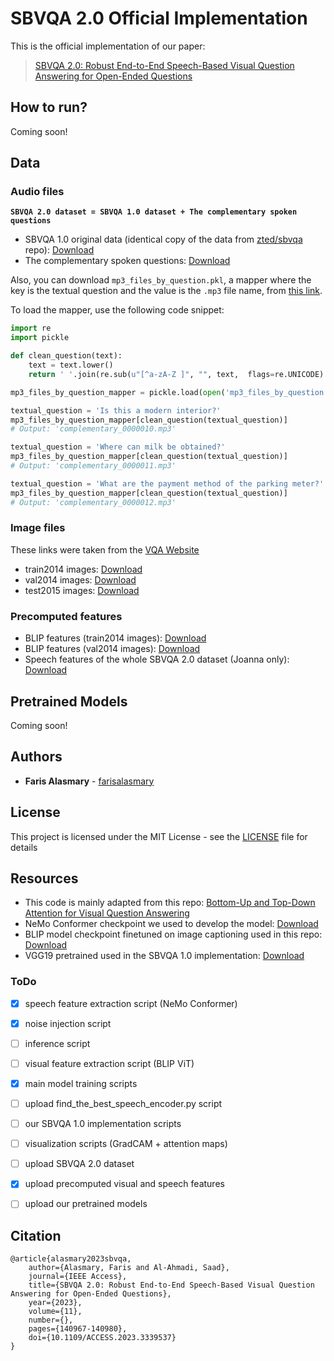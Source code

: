# SBVQA 2.0 Official Implementation
This is the official implementation of our paper:
> [SBVQA 2.0: Robust End-to-End Speech-Based Visual Question Answering for Open-Ended Questions](https://ieeexplore.ieee.org/document/10343139)


## How to run?
Coming soon!

## Data
### Audio files

**`SBVQA 2.0 dataset = SBVQA 1.0 dataset + The complementary spoken questions`**

- SBVQA 1.0 original data (identical copy of the data from [zted/sbvqa](https://github.com/zted/sbvqa) repo): [Download](https://drive.google.com/file/d/1-DzJbt5jwXGeRnvgTw2gTm4fC8PtLhCR/view)
- The complementary spoken questions: [Download](https://drive.google.com/file/d/1_YNontdvxKmF92AYW8XxSpLv37rst4OR/view)

Also, you can download `mp3_files_by_question.pkl`, a mapper where the key is the textual question and the value is the `.mp3` file name, from [this link](https://drive.google.com/file/d/1HtVK15wjj2MzQM5ApouZ6Kp-305eGptu/view).

To load the mapper, use the following code snippet:
```python
import re
import pickle

def clean_question(text):
    text = text.lower()
    return ' '.join(re.sub(u"[^a-zA-Z ]", "", text,  flags=re.UNICODE).split())

mp3_files_by_question_mapper = pickle.load(open('mp3_files_by_question.pkl', 'rb'))

textual_question = 'Is this a modern interior?'
mp3_files_by_question_mapper[clean_question(textual_question)]
# Output: 'complementary_0000010.mp3'

textual_question = 'Where can milk be obtained?'
mp3_files_by_question_mapper[clean_question(textual_question)]
# Output: 'complementary_0000011.mp3'

textual_question = 'What are the payment method of the parking meter?'
mp3_files_by_question_mapper[clean_question(textual_question)]
# Output: 'complementary_0000012.mp3'
```


### Image files
These links were taken from the [VQA Website](https://visualqa.org/download.html)
- train2014 images: [Download](http://images.cocodataset.org/zips/train2014.zip)
- val2014 images: [Download](http://images.cocodataset.org/zips/val2014.zip)
- test2015 images: [Download](http://images.cocodataset.org/zips/test2015.zip)


### Precomputed features
- BLIP features (train2014 images): [Download](https://drive.google.com/file/d/1-AR0Krjip2SYaKWY6dQvAhamVo91pUiJ/view?usp=sharing)
- BLIP features (val2014 images): [Download](https://drive.google.com/file/d/1-Q3dDlRue9dbDV3qwbGDaF6GNLm4rN9U/view?usp=sharing)
- Speech features of the whole SBVQA 2.0 dataset (Joanna only): [Download](https://drive.google.com/file/d/1Icdcw4rYyTzm4X3osAKNrsTXkyEHuMEq/view?usp=sharing)

## Pretrained Models
Coming soon!


## Authors

-   **Faris Alasmary** - [farisalasmary](https://github.com/farisalasmary)

## License

This project is licensed under the MIT License - see the [LICENSE](https://github.com/farisalasmary/sbvqa2.0/blob/master/LICENSE) file for details

## Resources
- This code is mainly adapted from this repo: [Bottom-Up and Top-Down Attention for Visual Question Answering](https://github.com/hengyuan-hu/bottom-up-attention-vqa)
- NeMo Conformer checkpoint we used to develop the model: [Download](https://drive.google.com/file/d/1-FD-pLvCSy_TZ7POQap_XzpzsuvDnIBv/view?usp=sharing)
- BLIP model checkpoint finetuned on image captioning used in this repo: [Download](https://drive.google.com/file/d/1f0W9YWAC_N28WxLO2D-b27csYfHQkBmC/view?usp=sharing)
- VGG19 pretrained used in the SBVQA 1.0 implementation: [Download](https://drive.google.com/file/d/11S80FXLrVvpFQyHrwLBQiZ-cfQ5YqePs/view?usp=sharing)


### ToDo

- [x] speech feature extraction script (NeMo Conformer)
- [x] noise injection script
- [ ] inference script
- [ ] visual feature extraction script (BLIP ViT)
- [x] main model training scripts
- [ ] upload find_the_best_speech_encoder.py script
- [ ] our SBVQA 1.0 implementation scripts
- [ ] visualization scripts (GradCAM + attention maps)
- [ ] upload SBVQA 2.0 dataset
- [x] upload precomputed visual and speech features
- [ ] upload our pretrained models


## Citation

```
@article{alasmary2023sbvqa,
	author={Alasmary, Faris and Al-Ahmadi, Saad},
	journal={IEEE Access},
	title={SBVQA 2.0: Robust End-to-End Speech-Based Visual Question Answering for Open-Ended Questions},
	year={2023},
	volume={11},
	number={},
	pages={140967-140980},
	doi={10.1109/ACCESS.2023.3339537}
}
```